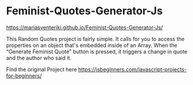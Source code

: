 # Feminist-Quotes-Generator-Js

https://mariasventeriki.github.io/Feminist-Quotes-Generator-Js/

This Random Quotes project is fairly simple. It calls for you to access the properties on an object that's embedded inside of an Array. When the “Generate Feminist Quote” button is pressed, it triggers a change in quote and the author who said it.

Find the original Project here https://jsbeginners.com/javascript-projects-for-beginners/ 
